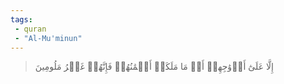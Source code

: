 ```yaml
---
tags: 
 - quran 
 - "Al-Mu'minun"
---
```


> إِلَّا عَلَىٰٓ أَزۡوَٰجِهِمۡ أَوۡ مَا مَلَكَتۡ أَيۡمَٰنُهُمۡ فَإِنَّهُمۡ غَيۡرُ مَلُومِينَ
